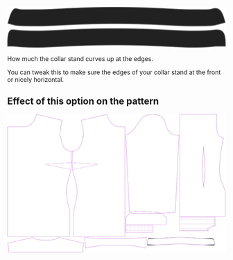 ![Collarstand curve](collarstandcurve.svg)

How much the collar stand curves up at the edges.

<Note>

You can tweak this to make sure the edges of your collar stand at the front or nicely horizontal.

</Note>

## Effect of this option on the pattern
![This image shows the effect of this option by superimposing several variants that have a different value for this option](simone_collarstandcurve_sample.svg "Effect of this option on the pattern")
